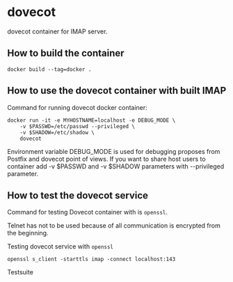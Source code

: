 # dovecot
dovecot container for IMAP server.


## How to build the container

```docker build --tag=docker .```


## How to use the dovecot container with built IMAP


Command for running dovecot docker container:
```
docker run -it -e MYHOSTNAME=localhost -e DEBUG_MODE \
    -v $PASSWD=/etc/passwd --privileged \
    -v $SHADOW=/etc/shadow \
    dovecot
```

Environment variable DEBUG_MODE is used for debugging proposes
from Postfix and dovecot point of views.
If you want to share host users to container add -v $PASSWD and -v $SHADOW
parameters with --privileged parameter.

## How to test the dovecot service

Command for testing Dovecot container with
is ```openssl```.

Telnet has not to be used because of all
communication is encrypted from the beginning.

Testing dovecot service with ```openssl```

```
openssl s_client -starttls imap -connect localhost:143
```
Testsuite
